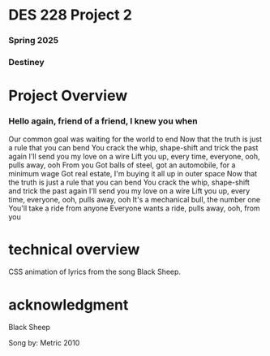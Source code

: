 # DES 228 Project 2

### Spring 2025
### Destiney


# Project Overview

### Hello again, friend of a friend, I knew you when
Our common goal was waiting for the world to end
Now that the truth is just a rule that you can bend
You crack the whip, shape-shift and trick the past again
I'll send you my love on a wire
Lift you up, every time, everyone, ooh, pulls away, ooh
From you
Got balls of steel, got an automobile, for a minimum wage
Got real estate, I'm buying it all up in outer space
Now that the truth is just a rule that you can bend
You crack the whip, shape-shift and trick the past again
I'll send you my love on a wire
Lift you up, every time, everyone, ooh, pulls away, ooh
It's a mechanical bull, the number one
You'll take a ride from anyone
Everyone wants a ride, pulls away, ooh, from you 


# technical overview
CSS animation of lyrics from the song Black Sheep.
###

# acknowledgment
Black Sheep 

Song by: Metric 2010
###